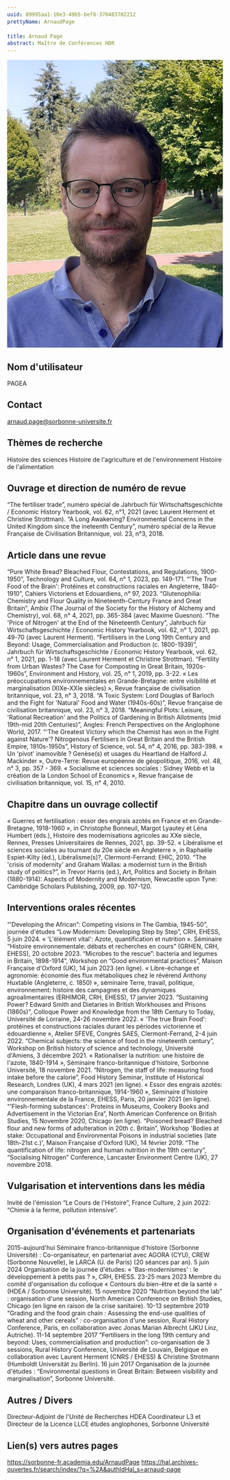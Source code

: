 ```yaml
---
uuid: 89995aa1-10e3-49b5-bef8-370483702212
prettyName: ArnaudPage

title: Arnaud Page
abstract: Maître de Conférences HDR
---
```


![small](Page_Arnaud.jpg)

## ﻿Nom d'utilisateur

 PAGEA

## Contact

 arnaud.page@sorbonne-universite.fr

## Thèmes de recherche

 Histoire des sciences
Histoire de l'agriculture et de l'environnement
Histoire de l'alimentation

## Ouvrage et direction de numéro de revue

 “The fertiliser trade”, numéro spécial de Jahrbuch für Wirtschaftsgeschichte / Economic History Yearbook, vol. 62, n°1, 2021 (avec Laurent Herment et Christine Strottman).
“A Long Awakening? Environmental Concerns in the United Kingdom since the ineteenth Century”, numéro spécial de la Revue Française de Civilisation Britannique, vol. 23, n°3, 2018.

## Article dans une revue

 “Pure White Bread? Bleached Flour, Contestations, and Regulations, 1900-1950”, Technology and Culture, vol. 64, n° 1, 2023, pp. 149-171.
“'The True Food of the Brain': Protéines et constructions raciales en Angleterre, 1840-1910”, Cahiers Victoriens et Edouardiens, n° 97, 2023.
“Glutenophilia: Chemistry and Flour Quality in Nineteenth-Century France and Great Britain”, Ambix (The Journal of the Society for the History of Alchemy and Chemistry), vol. 68, n° 4, 2021, pp. 365-384 (avec Maxime Guesnon).
“The 'Price of Nitrogen' at the End of the Nineteenth Century”, Jahrbuch für Wirtschaftsgeschichte / Economic History Yearbook, vol. 62, n° 1, 2021, pp. 49-70 (avec Laurent Herment).
“Fertilisers in the Long 19th Century and Beyond: Usage, Commercialisation and Production (c. 1800-1939)”, Jahrbuch für Wirtschaftsgeschichte / Economic History Yearbook, vol. 62, n° 1, 2021, pp. 1-18 (avec Laurent Herment et Christine Strottman).
“Fertility from Urban Wastes? The Case for Composting in Great Britain, 1920s-1960s”, Environment and History, vol. 25, n° 1, 2019, pp. 3-22. 
« Les préoccupations environnementales en Grande-Bretagne: entre visibilité et marginalisation (XIXe-XXIe siècles) », Revue française de civilisation britannique, vol. 23, n° 3, 2018.
“A Toxic System: Lord Douglas of Barloch and the Fight for 'Natural' Food and Water (1940s-60s)”, Revue française de civilisation britannique, vol. 23, n° 3, 2018.
“Meaningful Plots: Leisure, 'Rational Recreation' and the Politics of Gardening in British Allotments (mid 19th-mid 20th Centuries)”, Angles: French Perspectives on the Anglophone World, 2017.
“'The Greatest Victory which the Chemist has won in the Fight against Nature'? Nitrogenous Fertilisers in Great Britain and the British Empire, 1910s-1950s”, History of Science, vol. 54, n° 4, 2016, pp. 383-398.
« Un 'pivot' inamovible ? Genèse(s) et usages du Heartland de Halford J. Mackinder », Outre-Terre: Revue européenne de géopolitique, 2016, vol. 48, n° 3, pp. 357 - 369.
« Socialisme et sciences sociales : Sidney Webb et la création de la London School of Economics », Revue française de civilisation britannique, vol. 15, n° 4, 2010.

## Chapitre dans un ouvrage collectif

 « Guerres et fertilisation : essor des engrais azotés en France et en Grande-Bretagne, 1918-1960 », in Christophe Bonneuil, Margot Lyautey et Léna Humbert (éds.), Histoire des modernisations agricoles au XXe siècle, Rennes, Presses Universitaires de Rennes, 2021, pp. 39-52.
« Libéralisme et sciences sociales au tournant du 20e siècle en Angleterre », in Raphaële Espiet-Kilty (éd.), Libéralisme(s)?, Clermont-Ferrand: EHIC, 2010.
“The 'crisis of modernity' and Graham Wallas: a modernist turn in the British study of politics?”, in Trevor Harris (ed.), Art, Politics and Society in Britain (1880-1914): Aspects of Modernity and Modernism, Newcastle upon Tyne: Cambridge Scholars Publishing, 2009, pp. 107-120.

## Interventions orales récentes

 “'Developing the African”: Competing visions in The Gambia, 1945-50”, journée d'études “Low Modernism: Developing Step by Step”, CRH, EHESS, 5 juin 2024.
« 'L'élément vital': Azote, quantification et nutrition ». Séminaire “Histoire environnementale: débats et recherches en cours” (GRHEN, CRH, EHESS), 20 octobre 2023.
“Microbes to the rescue”: bacteria and legumes in Britain, 1898-1914”,  Workshop on “Good environmental practices”, Maison Française d'Oxford (UK), 14 juin 2023 (en ligne). 
« Libre-échange et agronomie: économie des flux métaboliques chez le révérend Anthony Huxtable (Angleterre, c. 1850) », séminaire Terre, travail, politique, environnement: histoire des campagnes et des dynamiques agroalimentaires (ERHIMOR, CRH, EHESS), 17 janvier 2023.
“Sustaining Power? Edward Smith and Dietaries in British Workhouses and Prisons (1860s)”, Colloque Power and Knowledge from the 18th Century to Today, Université de Lorraine, 24-26 novembre 2022. 
« 'The true Brain Food':  protéines et constructions raciales durant les périodes victorienne et édouardienne », Atelier SFEVE, Congrès SAES, Clermont-Ferrand, 2-4 juin 2022.
“Chemical subjects: the science of food in the nineteenth century”, Workshop on British history of science and technology, Université d'Amiens, 3 décembre 2021.
« Rationaliser la nutrition: une histoire de l'azote, 1840-1914 », Séminaire franco-britannique d'histoire, Sorbonne Université, 18 novembre 2021.
“Nitrogen, the staff of life: measuring food intake before the calorie”, Food History Seminar, Institute of Historical Research, Londres (UK), 4 mars 2021 (en ligne).
« Essor des engrais azotés: une comparaison franco-britannique, 1914-1960 », Séminaire d'histoire environnementale de la France, EHESS, Paris, 20 janvier 2021 (en ligne).
“'Flesh-forming substances': Proteins in Museums, Cookery Books and Advertisement in the Victorian Era”, North American Conference on British Studies, 15 Novembre 2020, Chicago (en ligne).
“Poisoned bread? Bleached flour and new forms of adulteration in 20th c. Britain”, Workshop 'Bodies at stake: Occupational and Environmental Poisons in industrial societies (late 18th-21st c.)', Maison Française d'Oxford (UK), 14 février 2019. 
“The quantification of life: nitrogen and human nutrition in the 19th century”, “Socialising Nitrogen” Conference, Lancaster Environment Centre (UK), 27 novembre 2018.

## Vulgarisation et interventions dans les média

 Invité de l'émission “Le Cours de l'Histoire”, France Culture, 2 juin 2022: “Chimie à la ferme, pollution intensive”.

## Organisation d'événements et partenariats

 2015-aujourd'hui		Séminaire franco-britannique d'histoire (Sorbonne Université) : Co-organisateur, en partenariat avec AGORA (CYU), CREW (Sorbonne Nouvelle), le LARCA (U. de Paris) (20 séances par an). 
5 juin 2024	 Organisation de la journée d'études: « 'Bas-modernismes' : le développement à petits pas ? », CRH, EHESS.
23-25 mars 2023	Membre du comité d'organisation du colloque « Contours du bien-être et de la santé » (HDEA / Sorbonne Université). 
15 novembre 2020		“Nutrition beyond the lab” : organisation d'une session, North American Conference on British Studies, Chicago (en ligne en raison de la crise sanitaire). 
10-13 septembre 2019	“Grading and the food grain chain : Assessing the end-use qualities of wheat and other cereals” : co-organisation d'une session, Rural History Conference, Paris, en collaboration avec Jonas Marian Albrecht (JKU Linz, Autriche). 
11-14 septembre 2017	“Fertilisers in the long 19th century and beyond: Uses, commercialisation and production”: co-organisation de 3 sessions, Rural History Conference, Université de Louvain, Belgique en collaboration avec Laurent Herment (CNRS / EHESS) & Christine Strotmann (Humboldt Universität zu Berlin).
16 juin 2017		Organisation de la journée d'études :	“Environmental questions in Great Britain: Between visibility and marginalisation”, Sorbonne Université.

## Autres / Divers

 Directeur-Adjoint de l'Unité de Recherches HDEA
Coordinateur L3 et Directeur de la Licence LLCE études anglophones, Sorbonne Université

## Lien(s) vers autres pages

 https://sorbonne-fr.academia.edu/ArnaudPage
https://hal.archives-ouvertes.fr/search/index/?q=%2A&authIdHal_s=arnaud-page

